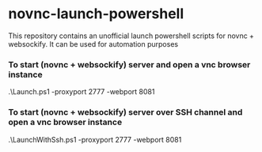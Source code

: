 # novnc-launch-powershell
This repository contains an unofficial launch powershell scripts for novnc + websockify.
It can be used for automation purposes

### To start (novnc + websockify) server and open a vnc browser instance
.\Launch.ps1 -proxyport 2777 -webport 8081

### To start (novnc + websockify) server over SSH channel and open a vnc browser instance
.\LaunchWithSsh.ps1 -proxyport 2777 -webport 8081
